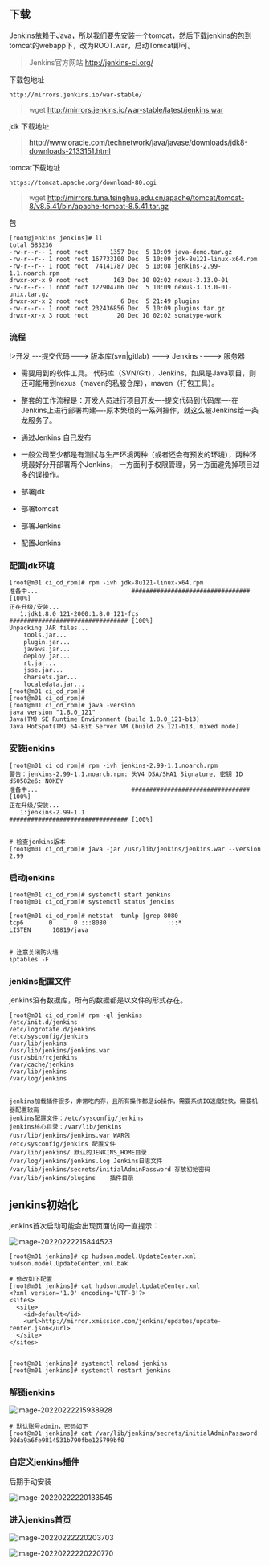 ## 下载

Jenkins依赖于Java，所以我们要先安装一个tomcat，然后下载jenkins的包到tomcat的webapp下，改为ROOT.war，启动Tomcat即可。

> Jenkins官方网站 http://jenkins-ci.org/

下载包地址

```
http://mirrors.jenkins.io/war-stable/
```

> wget http://mirrors.jenkins.io/war-stable/latest/jenkins.war

jdk 下载地址

> http://www.oracle.com/technetwork/java/javase/downloads/jdk8-downloads-2133151.html

tomcat下载地址

```
https://tomcat.apache.org/download-80.cgi
```

> wget http://mirrors.tuna.tsinghua.edu.cn/apache/tomcat/tomcat-8/v8.5.41/bin/apache-tomcat-8.5.41.tar.gz

包

```
[root@jenkins jenkins]# ll
total 583236
-rw-r--r-- 1 root root      1357 Dec  5 10:09 java-demo.tar.gz
-rw-r--r-- 1 root root 167733100 Dec  5 10:09 jdk-8u121-linux-x64.rpm
-rw-r--r-- 1 root root  74141787 Dec  5 10:08 jenkins-2.99-1.1.noarch.rpm
drwxr-xr-x 9 root root       163 Dec 10 02:02 nexus-3.13.0-01
-rw-r--r-- 1 root root 122904706 Dec  5 10:09 nexus-3.13.0-01-unix.tar.gz
drwxr-xr-x 2 root root         6 Dec  5 21:49 plugins
-rw-r--r-- 1 root root 232436856 Dec  5 10:09 plugins.tar.gz
drwxr-xr-x 3 root root        20 Dec 10 02:02 sonatype-work

```

### 流程

!>开发 ---提交代码---> 版本库(svn|gitlab) --->  Jenkins ----> 服务器

- 需要用到的软件工具。 代码库（SVN/Git），Jenkins，如果是Java项目，则还可能用到nexus（maven的私服仓库），maven（打包工具）。
- 整套的工作流程是：开发人员进行项目开发—-提交代码到代码库—-在Jenkins上进行部署构建—-原本繁琐的一系列操作，就这么被Jenkins给一条龙服务了。
- 通过Jenkins 自己发布
- 一般公司至少都是有测试与生产环境两种（或者还会有预发的环境），两种环境最好分开部署两个Jenkins， 一方面利于权限管理，另一方面避免掉项目过多的误操作。

- 部署jdk
- 部署tomcat
- 部署Jenkins
- 配置Jenkins

### 配置jdk环境

```
[root@m01 ci_cd_rpm]# rpm -ivh jdk-8u121-linux-x64.rpm
准备中...                          ################################# [100%]
正在升级/安装...
   1:jdk1.8.0_121-2000:1.8.0_121-fcs  ################################# [100%]
Unpacking JAR files...
    tools.jar...
    plugin.jar...
    javaws.jar...
    deploy.jar...
    rt.jar...
    jsse.jar...
    charsets.jar...
    localedata.jar...
[root@m01 ci_cd_rpm]#
[root@m01 ci_cd_rpm]#
[root@m01 ci_cd_rpm]# java -version
java version "1.8.0_121"
Java(TM) SE Runtime Environment (build 1.8.0_121-b13)
Java HotSpot(TM) 64-Bit Server VM (build 25.121-b13, mixed mode)
```

### 安装jenkins

```
[root@m01 ci_cd_rpm]# rpm -ivh jenkins-2.99-1.1.noarch.rpm
警告：jenkins-2.99-1.1.noarch.rpm: 头V4 DSA/SHA1 Signature, 密钥 ID d50582e6: NOKEY
准备中...                          ################################# [100%]
正在升级/安装...
   1:jenkins-2.99-1.1                 ################################# [100%]


# 检查jenkins版本
[root@m01 ci_cd_rpm]# java -jar /usr/lib/jenkins/jenkins.war --version
2.99
```

### 启动jenkins

```
[root@m01 ci_cd_rpm]# systemctl start jenkins
[root@m01 ci_cd_rpm]# systemctl status jenkins

[root@m01 ci_cd_rpm]# netstat -tunlp |grep 8080
tcp6       0      0 :::8080                 :::*                    LISTEN      10819/java


# 注意关闭防火墙
iptables -F
```

### jenkins配置文件

jenkins没有数据库，所有的数据都是以文件的形式存在。

```
[root@m01 ci_cd_rpm]# rpm -ql jenkins
/etc/init.d/jenkins
/etc/logrotate.d/jenkins
/etc/sysconfig/jenkins
/usr/lib/jenkins
/usr/lib/jenkins/jenkins.war
/usr/sbin/rcjenkins
/var/cache/jenkins
/var/lib/jenkins
/var/log/jenkins


jenkins加载插件很多，非常吃内存，且所有操作都是io操作，需要系统IO速度较快，需要机器配置较高
jenkins配置文件：/etc/sysconfig/jenkins
jenkins核心目录：/var/lib/jenkins
/usr/lib/jenkins/jenkins.war WAR包
/etc/sysconfig/jenkins 配置文件
/var/lib/jenkins/ 默认的JENKINS_HOME目录
/var/log/jenkins/jenkins.log Jenkins日志文件
/var/lib/jenkins/secrets/initialAdminPassword 存放初始密码
/var/lib/jenkins/plugins    插件目录
```

## jenkins初始化

jenkins首次启动可能会出现页面访问一直提示：

![image-20220222215844523](Jenkins安装.assets/image-20220222215844523.png)

```
[root@m01 jenkins]# cp hudson.model.UpdateCenter.xml hudson.model.UpdateCenter.xml.bak

# 修改如下配置
[root@m01 jenkins]# cat hudson.model.UpdateCenter.xml
<?xml version='1.0' encoding='UTF-8'?>
<sites>
  <site>
    <id>default</id>
    <url>http://mirror.xmission.com/jenkins/updates/update-center.json</url>
  </site>
</sites>


[root@m01 jenkins]# systemctl reload jenkins
[root@m01 jenkins]# systemctl restart jenkins
```

### 解锁jenkins

![image-20220222215938928](Jenkins安装.assets/image-20220222215938928.png)

```
# 默认账号admin，密码如下
[root@m01 jenkins]# cat /var/lib/jenkins/secrets/initialAdminPassword
98da9a6fe9814531b790fbe125799bf0
```

### 自定义jenkins插件

后期手动安装

![image-20220222220133545](Jenkins安装.assets/image-20220222220133545.png)

### 进入jenkins首页

![image-20220222220203703](Jenkins安装.assets/image-20220222220203703.png)

![image-20220222220220770](Jenkins安装.assets/image-20220222220220770.png)